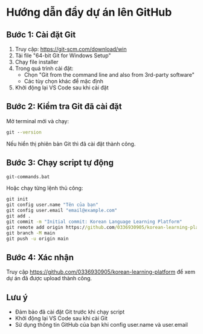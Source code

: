 # Hướng dẫn đẩy dự án lên GitHub

## Bước 1: Cài đặt Git

1. Truy cập: https://git-scm.com/download/win
2. Tải file "64-bit Git for Windows Setup"
3. Chạy file installer
4. Trong quá trình cài đặt:
   - Chọn "Git from the command line and also from 3rd-party software"
   - Các tùy chọn khác để mặc định
5. Khởi động lại VS Code sau khi cài đặt

## Bước 2: Kiểm tra Git đã cài đặt

Mở terminal mới và chạy:
```cmd
git --version
```

Nếu hiển thị phiên bản Git thì đã cài đặt thành công.

## Bước 3: Chạy script tự động

```cmd
git-commands.bat
```

Hoặc chạy từng lệnh thủ công:

```cmd
git init
git config user.name "Tên của bạn"
git config user.email "email@example.com"
git add .
git commit -m "Initial commit: Korean Language Learning Platform"
git remote add origin https://github.com/0336930905/korean-learning-platform.git
git branch -M main
git push -u origin main
```

## Bước 4: Xác nhận

Truy cập https://github.com/0336930905/korean-learning-platform để xem dự án đã được upload thành công.

## Lưu ý

- Đảm bảo đã cài đặt Git trước khi chạy script
- Khởi động lại VS Code sau khi cài Git
- Sử dụng thông tin GitHub của bạn khi config user.name và user.email
